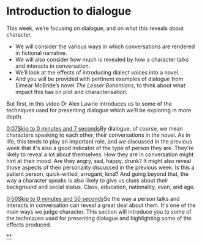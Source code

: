 # Introduction to dialogue

This week, we’re focusing on dialogue, and on what this reveals about character.

- We will consider the various ways in which conversations are rendered in fictional narrative.
- We will also consider how much is revealed by how a character talks and interacts in conversation.
- We’ll look at the effects of introducing dialect voices into a novel.
- And you will be provided with pertinent examples of dialogue from Eimear McBride’s novel *The Lesser Bohemians*, to think about what impact this has on plot and characterisation.

But first, in this video Dr Alex Lawrie introduces us to some of the techniques used for presenting dialogue which we’ll be exploring in more depth.



[0:07Skip to 0 minutes and 7 seconds](https://www.futurelearn.com/courses/how-to-read-a-novel/1/steps/185671#)By dialogue, of course, we mean characters speaking to each other, their conversations in the novel. As in life, this tends to play an important role, and we discussed in the previous week that it's also a good indicator of the type of person they are. They're likely to reveal a lot about themselves. How they are in conversation might hint at their mood. Are they angry, sad, happy, drunk? It might also reveal those aspects of their personality discussed in the previous week. Is this a patient person, quick-witted, arrogant, kind? And going beyond that, the way a character speaks is also likely to give us clues about their background and social status. Class, education, nationality, even, and age.

[0:50Skip to 0 minutes and 50 seconds](https://www.futurelearn.com/courses/how-to-read-a-novel/1/steps/185671#)So the way a person talks and interacts in conversation can reveal a great deal about them. It's one of the main ways we judge character. This section will introduce you to some of the techniques used for presenting dialogue and highlighting some of the effects produced.

[**](https://www.futurelearn.com/courses/how-to-read-a-novel/1/steps/185671#fl-comments)